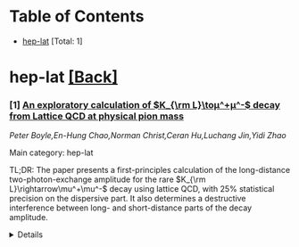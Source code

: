 <div id=toc></div>

# Table of Contents

- [hep-lat](#hep-lat) [Total: 1]


<div id='hep-lat'></div>

# hep-lat [[Back]](#toc)

### [1] [An exploratory calculation of $K_{\rm L}\toμ^+μ^-$ decay from Lattice QCD at physical pion mass](https://arxiv.org/abs/2509.04346)
*Peter Boyle,En-Hung Chao,Norman Christ,Ceran Hu,Luchang Jin,Yidi Zhao*

Main category: hep-lat

TL;DR: The paper presents a first-principles calculation of the long-distance two-photon-exchange amplitude for the rare $K_{\rm L}\rightarrow\mu^+\mu^-$ decay using lattice QCD, with 25% statistical precision on the dispersive part. It also determines a destructive interference between long- and short-distance parts of the decay amplitude.


<details>
  <summary>Details</summary>
Motivation: The motivation is to compute the complex, long-distance two-photon-exchange contribution to the rare $K_{\rm L}\rightarrow\mu^+\mu^-$ decay, which has not been accurately determined before, especially the interference pattern with the short-distance contributions.

Method: The method involves using a physical-pion-mass gauge field ensemble in lattice QCD at an inverse lattice spacing of 1.023 GeV, along with a QED$_\infty$-based formalism. The researchers detail their implementation strategies for all five non-SU(3)-flavor-suppressed diagram topologies.

Result: The result is a 25% statistical precision on the dispersive part of the long-distance amplitude, and the determination of a destructive interference with the short-distance parts. The accuracy is constrained by the reconstruction of the physical contribution of the $\eta$ intermediate state, with various strategies being tested and compared.

Conclusion: The conclusion is that the study provides a significant advancement in understanding the rare $K_{\rm L}\rightarrow\mu^+\mu^-$ decay, particularly in terms of the long-distance effects and their interference with the short-distance contributions, though the precision is currently limited by the treatment of the $\eta$ intermediate state.

Abstract: We compute the complex, long-distance two-photon-exchange amplitude which
contributes to the rare $K_{\rm L}\rightarrow\mu^+\mu^-$ decay from lattice
QCD. We use a $24^3\times 64$ physical-pion-mass gauge field ensemble at an
inverse lattice spacing of $1.023$ GeV and a QED${}_\infty$-based formalism.
Our implementation strategies for all five non-SU$(3)$-flavor-suppressed
diagram topologies are given in detail. We achieve a 25% statistical precision
on the dispersive part of this long-distance amplitude. For the first time, a
destructive interference between the long- and short-distance parts of the
decay amplitude is determined from a first-principles calculation. The
precision of our results is limited by the reconstruction of the physical
contribution of the $\eta$ intermediate state, for which various strategies are
tested and compared.

</details>
